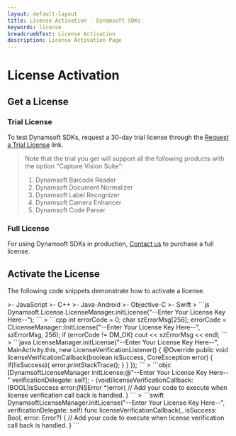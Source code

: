 ```yaml
---
layout: default-layout
title: License Activation - Dynamsoft SDKs
keywords: license
breadcrumbText: License Activation
description: License Activation Page
---
```


# License Activation

## Get a License

### Trial License

To test Dynamsoft SDKs, request a 30-day trial license through the [Request a Trial License](https://www.dynamsoft.com/customer/license/trialLicense/?utm_source=dcvCoreDocs&product=cvs&package=core) link.

> Note that the trial you get will support all the following products with the option "Capture Vision Suite":
> 
> 1. Dynamsoft Barcode Reader
> 2. Dynamsoft Document Normalizer
> 3. Dynamsoft Label Recognizer
> 4. Dynamsoft Camera Enhancer
> 5. Dynamsoft Code Parser

### Full License

For using Dynamsoft SDKs in production, [Contact us](https://www.dynamsoft.com/company/contact/?utm_source=dcvCoreDocs&product=cvs&package=core) to purchase a full license.

## Activate the License

The following code snippets demonstrate how to activate a license.

<div class="sample-code-prefix template2"></div>
>- JavaScript
>- C++
>- Java-Android
>- Objective-C
>- Swift
>
```js
Dynamsoft.License.LicenseManager.initLicense("--Enter Your License Key Here--");
```
>
```cpp
int errorCode = 0;
char szErrorMsg[256];
errorCode = CLicenseManager::InitLicense("--Enter Your License Key Here--", szErrorMsg, 256);
if (errorCode != DM_OK)
   cout << szErrorMsg << endl;
```
> 
```java
LicenseManager.initLicense("--Enter Your License Key Here--", MainActivity.this, new LicenseVerificationListener() {
   @Override
   public void licenseVerificationCallback(boolean isSuccess, CoreException error) {
          if(!isSuccess){
             error.printStackTrace();
          }
   }
});
```
>
```objc
[DynamsoftLicenseManager initLicense:@"--Enter Your License Key Here--" verificationDelegate: self];
- (void)licenseVerificationCallback:(BOOL)isSuccess error:(NSError *)error{
   // Add your code to execute when license verification call back is handled.
}
```
>
```swift
DynamsoftLicenseManager.initLicense("--Enter Your License Key Here--", verificationDelegate: self)
func licenseVerificationCallback(_ isSuccess: Bool, error: Error?) {
   // Add your code to execute when license verification call back is handled.
}
```